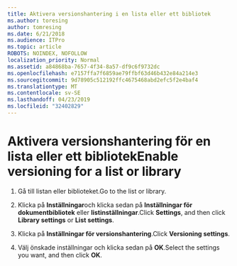 ```yaml
---
title: Aktivera versionshantering i en lista eller ett bibliotek
ms.author: toresing
author: tomresing
ms.date: 6/21/2018
ms.audience: ITPro
ms.topic: article
ROBOTS: NOINDEX, NOFOLLOW
localization_priority: Normal
ms.assetid: a84868ba-7657-4f34-8a57-df9c6f9732dc
ms.openlocfilehash: e7157ffa7f6859ae79ffbf63d46b432e84a214e3
ms.sourcegitcommit: 9d78905c512192ffc4675468abd2efc5f2e4baf4
ms.translationtype: MT
ms.contentlocale: sv-SE
ms.lasthandoff: 04/23/2019
ms.locfileid: "32402829"
---
```

# <a name="enable-versioning-for-a-list-or-library"></a><span data-ttu-id="6e50d-102">Aktivera versionshantering för en lista eller ett bibliotek</span><span class="sxs-lookup"><span data-stu-id="6e50d-102">Enable versioning for a list or library</span></span>

1. <span data-ttu-id="6e50d-103">Gå till listan eller biblioteket.</span><span class="sxs-lookup"><span data-stu-id="6e50d-103">Go to the list or library.</span></span>
    
2. <span data-ttu-id="6e50d-104">Klicka på **Inställningar**och klicka sedan på **Inställningar för dokumentbibliotek** eller **listinställningar**.</span><span class="sxs-lookup"><span data-stu-id="6e50d-104">Click **Settings**, and then click **Library settings** or **List settings**.</span></span>
    
3. <span data-ttu-id="6e50d-105">Klicka på **Inställningar för versionshantering**.</span><span class="sxs-lookup"><span data-stu-id="6e50d-105">Click **Versioning settings**.</span></span>
    
4. <span data-ttu-id="6e50d-106">Välj önskade inställningar och klicka sedan på **OK**.</span><span class="sxs-lookup"><span data-stu-id="6e50d-106">Select the settings you want, and then click **OK**.</span></span>
    

